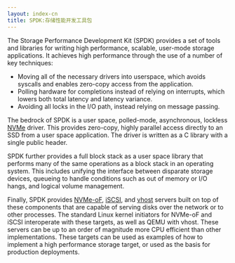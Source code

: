 ```yaml
---
layout: index-cn
title: SPDK:存储性能开发工具包
---
```


The Storage Performance Development Kit (SPDK) provides a set of tools and
libraries for writing high performance, scalable, user-mode storage
applications. It achieves high performance through the use of a number of key
techniques:

* Moving all of the necessary drivers into userspace, which avoids syscalls
  and enables zero-copy access from the application.
* Polling hardware for completions instead of relying on interrupts, which
  lowers both total latency and latency variance.
* Avoiding all locks in the I/O path, instead relying on message passing.

The bedrock of SPDK is a user space, polled-mode, asynchronous, lockless
[NVMe](http://www.nvmexpress.org) driver. This provides zero-copy, highly
parallel access directly to an SSD from a user space application. The driver is
written as a C library with a single public header.

SPDK further provides a full block stack as a user space library that performs
many of the same operations as a block stack in an operating system. This
includes unifying the interface between disparate storage devices, queueing to
handle conditions such as out of memory or I/O hangs, and logical volume
management.

Finally, SPDK provides
[NVMe-oF](http://www.nvmexpress.org/nvm-express-over-fabrics-specification-released),
[iSCSI](https://en.wikipedia.org/wiki/ISCSI), and
[vhost](http://blog.vmsplice.net/2011/09/qemu-internals-vhost-architecture.html)
servers built on top of these components that are capable of serving disks over
the network or to other processes. The standard Linux kernel initiators for
NVMe-oF and iSCSI interoperate with these targets, as well as QEMU with vhost.
These servers can be up to an order of magnitude more CPU efficient than other
implementations. These targets can be used as examples of how to implement a
high performance storage target, or used as the basis for production
deployments.